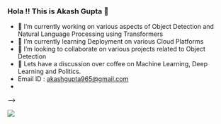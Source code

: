 ### Hola !! This is Akash Gupta 👋



- 🔭 I’m currently working on various aspects of Object Detection and Natural Language Processing using Transformers
- 🌱 I’m currently learning Deployment on various Cloud Platforms
- 👯 I’m looking to collaborate on various projects related to Object Detection
- 💬 Lets have a discussion over coffee on Machine Learning, Deep Learning and Politics.
- Email ID : akashgupta965@gmail.com
- 

-->

<img src = "https://github-readme-stats.vercel.app/api?username=akash748&&show_icons=true&title_color=ffffff&icon_color=bb2acf&text_color=daf7dc&bg_color=151515">

